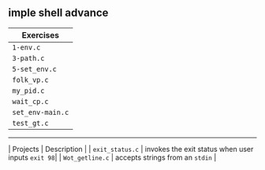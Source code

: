 imple shell advance
------------------------
| Exercises |
| ------- |
| `1-env.c` |
| `3-path.c` |
| `5-set_env.c`|
| `folk_vp.c` |
| `my_pid.c` |
| `wait_cp.c` |
| `set_env-main.c`|
| `test_gt.c` |

-------------------------
| Projects | Description |
| `exit_status.c` | invokes the exit status when user inputs `exit 98`|
| `Wot_getline.c` | accepts strings from an `stdin` | 

